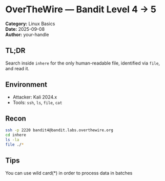 # OverTheWire — Bandit Level 4 → 5

**Category:** Linux Basics  
**Date:** 2025-09-08  
**Author:** your-handle

## TL;DR
Search inside `inhere` for the only human-readable file, identified via `file`, and read it.

## Environment
- Attacker: Kali 2024.x
- Tools: `ssh`, `ls`, `file`, `cat`

## Recon
```bash
ssh -p 2220 bandit4@bandit.labs.overthewire.org
cd inhere
ls -la
file ./*
```

## Tips
You can use wild card(*) in order to process data in batches
